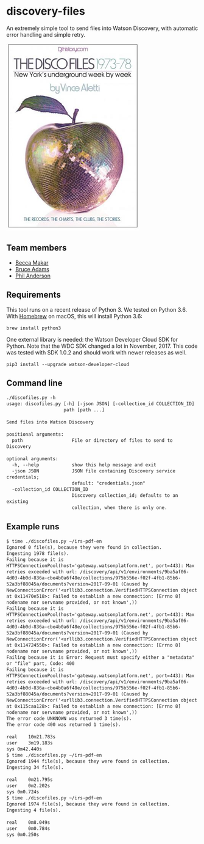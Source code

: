 # discovery-files
An extremely simple tool to send files into Watson Discovery,
with automatic error handling and simple retry.

![Book cover of "The Disco Files"](discofilescover.jpg)

## Team members

- [Becca Makar](https://github.ibm.com/Rebecca-Makar)
- [Bruce Adams](https://github.ibm.com/ba)
- [Phil Anderson](https://github.ibm.com/Phil-Anderson)


## Requirements

This tool runs on a recent release of Python 3. We tested on Python 3.6.
With [Homebrew](https://brew.sh) on macOS, this will install Python 3.6:
```
brew install python3
```

One external library is needed: the Watson Developer Cloud SDK for Python.
Note that the WDC SDK changed a lot in November, 2017.
This code was tested with SDK 1.0.2 and should work with newer releases as well.
```
pip3 install --upgrade watson-developer-cloud
```

## Command line

```
./discofiles.py -h
usage: discofiles.py [-h] [-json JSON] [-collection_id COLLECTION_ID]
                     path [path ...]

Send files into Watson Discovery

positional arguments:
  path                  File or directory of files to send to Discovery

optional arguments:
  -h, --help            show this help message and exit
  -json JSON            JSON file containing Discovery service credentials;
                        default: "credentials.json"
  -collection_id COLLECTION_ID
                        Discovery collection_id; defaults to an existing
                        collection, when there is only one.
```

## Example runs
```
$ time ./discofiles.py ~/irs-pdf-en
Ignored 0 file(s), because they were found in collection.
Ingesting 1978 file(s).
Failing because it is HTTPSConnectionPool(host='gateway.watsonplatform.net', port=443): Max retries exceeded with url: /discovery/api/v1/environments/9ba5af06-4d03-4b0d-836a-cbe4b0a6f48e/collections/975b556e-f02f-4fb1-85b6-52a3bf88045a/documents?version=2017-09-01 (Caused by NewConnectionError('<urllib3.connection.VerifiedHTTPSConnection object at 0x11470e518>: Failed to establish a new connection: [Errno 8] nodename nor servname provided, or not known',))
Failing because it is HTTPSConnectionPool(host='gateway.watsonplatform.net', port=443): Max retries exceeded with url: /discovery/api/v1/environments/9ba5af06-4d03-4b0d-836a-cbe4b0a6f48e/collections/975b556e-f02f-4fb1-85b6-52a3bf88045a/documents?version=2017-09-01 (Caused by NewConnectionError('<urllib3.connection.VerifiedHTTPSConnection object at 0x114724550>: Failed to establish a new connection: [Errno 8] nodename nor servname provided, or not known',))
Failing because it is Error: Request must specify either a "metadata" or "file" part, Code: 400
Failing because it is HTTPSConnectionPool(host='gateway.watsonplatform.net', port=443): Max retries exceeded with url: /discovery/api/v1/environments/9ba5af06-4d03-4b0d-836a-cbe4b0a6f48e/collections/975b556e-f02f-4fb1-85b6-52a3bf88045a/documents?version=2017-09-01 (Caused by NewConnectionError('<urllib3.connection.VerifiedHTTPSConnection object at 0x115caa128>: Failed to establish a new connection: [Errno 8] nodename nor servname provided, or not known',))
The error code UNKNOWN was returned 3 time(s).
The error code 400 was returned 1 time(s).

real	10m21.783s
user	3m19.183s
sys	0m42.440s
$ time ./discofiles.py ~/irs-pdf-en
Ignored 1944 file(s), because they were found in collection.
Ingesting 34 file(s).

real	0m21.795s
user	0m2.202s
sys	0m0.724s
$ time ./discofiles.py ~/irs-pdf-en
Ignored 1974 file(s), because they were found in collection.
Ingesting 4 file(s).

real	0m8.049s
user	0m0.784s
sys	0m0.250s
```
